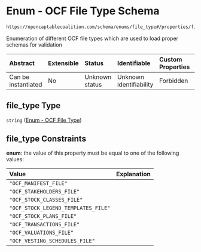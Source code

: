 # Enum - OCF File Type Schema

```txt
https://opencaptablecoalition.com/schema/enums/file_type#/properties/file_type
```

Enumeration of different OCF file types which are used to load proper schemas for validation

| Abstract            | Extensible | Status         | Identifiable            | Custom Properties | Additional Properties | Access Restrictions | Defined In                                                                                   |
| :------------------ | :--------- | :------------- | :---------------------- | :---------------- | :-------------------- | :------------------ | :------------------------------------------------------------------------------------------- |
| Can be instantiated | No         | Unknown status | Unknown identifiability | Forbidden         | Allowed               | none                | [BaseFile.schema.json*](../../schema/primitives/BaseFile.schema.json "open original schema") |

## file_type Type

`string` ([Enum - OCF File Type](basefile-properties-enum---ocf-file-type.md))

## file_type Constraints

**enum**: the value of this property must be equal to one of the following values:

| Value                               | Explanation |
| :---------------------------------- | :---------- |
| `"OCF_MANIFEST_FILE"`               |             |
| `"OCF_STAKEHOLDERS_FILE"`           |             |
| `"OCF_STOCK_CLASSES_FILE"`          |             |
| `"OCF_STOCK_LEGEND_TEMPLATES_FILE"` |             |
| `"OCF_STOCK_PLANS_FILE"`            |             |
| `"OCF_TRANSACTIONS_FILE"`           |             |
| `"OCF_VALUATIONS_FILE"`             |             |
| `"OCF_VESTING_SCHEDULES_FILE"`      |             |
